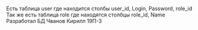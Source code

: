 Есть таблица user где находится столбы user_id, Login, Password, role_id
Так же есть таблица role где находятся столбцы role_id, Name
Разработал БД Чванов Кирилл 19П-3